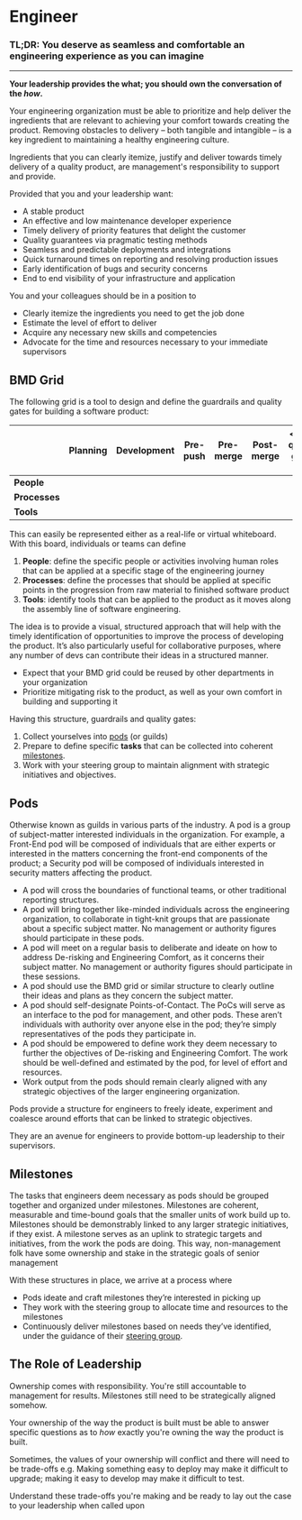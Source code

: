 Engineer
=====

### TL;DR: You deserve as seamless and comfortable an engineering experience as you can imagine
****

**Your leadership provides the what; you should own the conversation of the _how_.**

Your engineering organization must be able to prioritize and help deliver the ingredients that are relevant to achieving your comfort towards creating the product. Removing obstacles to delivery – both tangible and intangible – is a key ingredient to maintaining a healthy engineering culture.

Ingredients that you can clearly itemize, justify and deliver towards timely delivery of a quality product, are management's responsibility to support and provide.

Provided that you and your leadership want:

- A stable product
- An effective and low maintenance developer experience
- Timely delivery of priority features that delight the customer
- Quality guarantees via pragmatic testing methods
- Seamless and predictable deployments and integrations
- Quick turnaround times on reporting and resolving production issues
- Early identification of bugs and security concerns
- End to end visibility of your infrastructure and application

You and your colleagues should be in a position to 

- Clearly itemize the ingredients you need to get the job done
- Estimate the level of effort to deliver
- Acquire any necessary new skills and competencies
- Advocate for the time and resources necessary to your immediate supervisors


## BMD Grid

The following grid is a tool to design and define the guardrails and quality gates for building a software product:

|           | Planning | Development | Pre-push | Pre-merge | Post-merge | <more quality gates here |
|-----------|----------|-------------|----------|-----------|------------|-------------|
| **People**    |          |             |          |           |            |             |
| **Processes** |          |             |          |           |            |             |
| **Tools**     |          |             |          |           |            |             |

This can easily be represented either as a real-life or virtual whiteboard. With this board, individuals or teams can define
1. **People**: define the specific people or activities involving human roles that can be applied at a specific stage of the engineering journey
2. **Processes**: define the processes that should be applied at specific points in the progression from raw material to finished software product
3. **Tools**: identify tools that can be applied to the product as it moves along the assembly line of software engineering.

The idea is to provide a visual, structured approach that will help with the timely identification of opportunities to improve the process of developing the product. It’s also particularly useful for collaborative purposes, where any number of devs can contribute their ideas in a structured manner. 

- Expect that your BMD grid could be reused by other departments in your organization
- Prioritize mitigating risk to the product, as well as your own comfort in building and supporting it 

Having this structure, guardrails and quality gates: 
1. Collect yourselves into [pods](/content/build.html#pods) (or guilds) 
2. Prepare to define specific **tasks** that can be collected into coherent [milestones](/content/build.html#milestones). 
3. Work with your steering group to maintain alignment with strategic initiatives and objectives.

## Pods
Otherwise known as guilds in various parts of the industry. A pod is a group of subject-matter interested individuals in the organization. For example, a Front-End pod will be composed of individuals that are either experts or interested in the matters concerning the front-end components of the product; a Security pod will be composed of individuals interested in security matters affecting the product.

- A pod will cross the boundaries of functional teams, or other traditional reporting structures. 
- A pod will bring together like-minded individuals across the engineering organization, to collaborate in tight-knit groups that are passionate about a specific subject matter. No management or authority figures should participate in these pods.
- A pod will meet on a regular basis to deliberate and ideate on how to address De-risking and Engineering Comfort, as it concerns their subject matter. No management or authority figures should participate in these sessions.
- A pod should use the BMD grid or similar structure to clearly outline their ideas and plans as they concern the subject matter. 	
- A pod should self-designate Points-of-Contact. The PoCs will serve as an interface to the pod for management, and other pods. These aren’t individuals with authority over anyone else in the pod; they’re simply representatives of the pods they participate in.
- A pod should be empowered to define work they deem necessary to further the objectives of De-risking and Engineering Comfort. The work should be well-defined and estimated by the pod, for level of effort and resources.	 	
- Work output from the pods should remain clearly aligned with any strategic objectives of the larger engineering organization.

Pods provide a structure for engineers to freely ideate, experiment and coalesce around efforts that can be linked to strategic objectives.

They are an avenue for engineers to provide bottom-up leadership to their supervisors.

## Milestones
The tasks that engineers deem necessary as pods should be grouped together and organized under milestones. Milestones are coherent, measurable and time-bound goals that the smaller units of work build up to. Milestones should be demonstrably linked to any larger strategic initiatives, if they exist. A milestone serves as an uplink to strategic targets and initiatives, from the work the pods are doing. This way, non-management folk have some ownership and stake in the strategic goals of senior management

With these structures in place, we arrive at a process where
- Pods ideate and craft milestones they’re interested in picking up
- They work with the steering group to allocate time and resources to the milestones
- Continuously deliver milestones based on needs they’ve identified, under the guidance of their [steering group](content/grow.html#steering-group).

## The Role of Leadership
Ownership comes with responsibility. You're still accountable to management for results. Milestones still need to be strategically aligned somehow. 

Your ownership of the way the product is built must be able to answer specific questions as to _how_ exactly you're owning the way the product is built.

Sometimes, the values of your ownership will conflict and there will need to be trade-offs e.g. Making something easy to deploy may make it difficult to upgrade; making it easy to develop may make it difficult to test.

Understand these trade-offs you're making and be ready to lay out the case to your leadership when called upon
